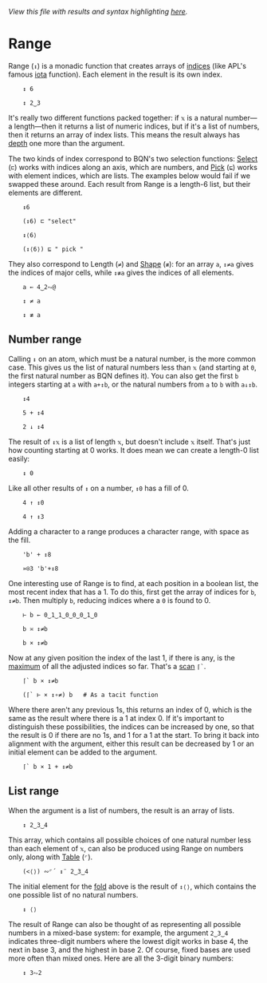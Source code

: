 *View this file with results and syntax highlighting [here](https://mlochbaum.github.io/BQN/doc/range.html).*

# Range

Range (`↕`) is a monadic function that creates arrays of [indices](indices.md) (like APL's famous [iota](https://aplwiki.com/wiki/Index_Generator) function). Each element in the result is its own index.

        ↕ 6

        ↕ 2‿3

It's really two different functions packed together: if `𝕩` is a natural number—a length—then it returns a list of numeric indices, but if it's a list of numbers, then it returns an array of index lists. This means the result always has [depth](depth.md) one more than the argument.

The two kinds of index correspond to BQN's two selection functions: [Select](select.md) (`⊏`) works with indices along an axis, which are numbers, and [Pick](pick.md) (`⊑`) works with element indices, which are lists. The examples below would fail if we swapped these around. Each result from Range is a length-6 list, but their elements are different.

        ↕6

        (↕6) ⊏ "select"

        ↕⟨6⟩

        (↕⟨6⟩) ⊑ " pick "

They also correspond to Length (`≠`) and [Shape](shape.md) (`≢`): for an array `a`, `↕≠a` gives the indices of major cells, while `↕≢a` gives the indices of all elements.

        a ← 4‿2⥊@

        ↕ ≠ a

        ↕ ≢ a

## Number range

Calling `↕` on an atom, which must be a natural number, is the more common case. This gives us the list of natural numbers less than `𝕩` (and starting at `0`, the first natural number as BQN defines it). You can also get the first `b` integers starting at `a` with `a+↕b`, or the natural numbers from `a` to `b` with `a↓↕b`.

        ↕4

        5 + ↕4

        2 ↓ ↕4

The result of `↕𝕩` is a list of length `𝕩`, but doesn't include `𝕩` itself. That's just how counting starting at 0 works. It does mean we can create a length-0 list easily:

        ↕ 0

Like all other results of `↕` on a number, `↕0` has a fill of 0.

        4 ↑ ↕0

        4 ↑ ↕3

Adding a character to a range produces a character range, with space as the fill.

        'b' + ↕8

        »⍟3 'b'+↕8

One interesting use of Range is to find, at each position in a boolean list, the most recent index that has a 1. To do this, first get the array of indices for `b`, `↕≠b`. Then multiply `b`, reducing indices where a `0` is found to 0.

        ⊢ b ← 0‿1‿1‿0‿0‿0‿1‿0

        b ≍ ↕≠b

        b × ↕≠b

Now at any given position the index of the last 1, if there is any, is the [maximum](arithmetic.md#additional-arithmetic) of all the adjusted indices so far. That's a [scan](scan.md) `` ⌈` ``.

        ⌈` b × ↕≠b

        (⌈` ⊢ × ↕∘≠) b   # As a tacit function

Where there aren't any previous 1s, this returns an index of 0, which is the same as the result where there is a 1 at index 0. If it's important to distinguish these possibilities, the indices can be increased by one, so that the result is 0 if there are no 1s, and 1 for a 1 at the start. To bring it back into alignment with the argument, either this result can be decreased by 1 or an initial element can be added to the argument.

        ⌈` b × 1 + ↕≠b

## List range

When the argument is a list of numbers, the result is an array of lists.

        ↕ 2‿3‿4

This array, which contains all possible choices of one natural number less than each element of `𝕩`, can also be produced using Range on numbers only, along with [Table](map.md#table) (`⌜`).

        (<⟨⟩) ∾⌜´ ↕¨ 2‿3‿4

The initial element for the [fold](fold.md) above is the result of `↕⟨⟩`, which contains the one possible list of no natural numbers.

        ↕ ⟨⟩

The result of Range can also be thought of as representing all possible numbers in a mixed-base system: for example, the argument `2‿3‿4` indicates three-digit numbers where the lowest digit works in base 4, the next in base 3, and the highest in base 2. Of course, fixed bases are used more often than mixed ones. Here are all the 3-digit binary numbers:

        ↕ 3⥊2
